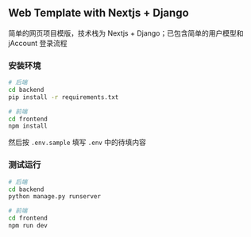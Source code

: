 ## Web Template with Nextjs + Django

简单的网页项目模版，技术栈为 Nextjs + Django；已包含简单的用户模型和 jAccount 登录流程

### 安装环境

```bash
# 后端
cd backend
pip install -r requirements.txt

# 前端
cd frontend
npm install
```

然后按 `.env.sample` 填写 `.env` 中的待填内容

### 测试运行

```bash
# 后端
cd backend
python manage.py runserver

# 前端
cd frontend
npm run dev
```